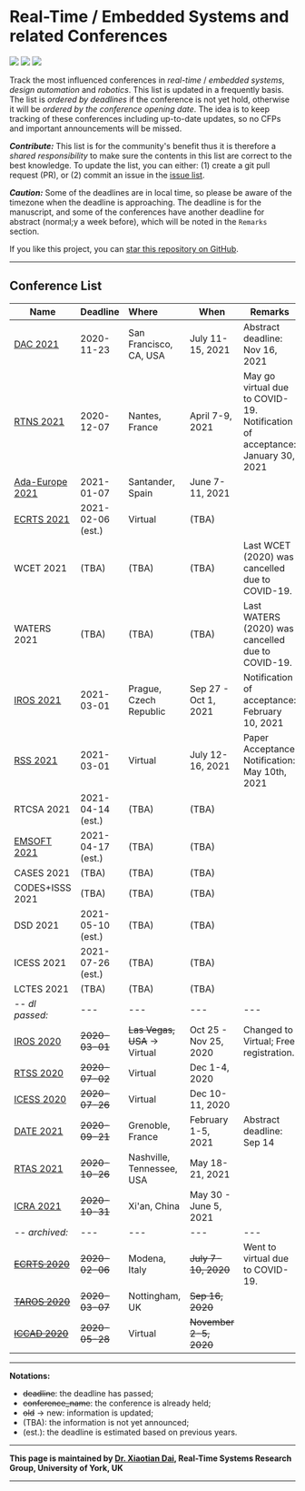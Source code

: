 # Real-Time / Embedded Systems and related Conferences

![](https://badgen.net/github/stars/automaticdai/realtime-embedded-conferences)  ![](https://badgen.net/github/issues/automaticdai/realtime-embedded-conferences)  ![](https://badgen.net/github/contributors/automaticdai/realtime-embedded-conferences)

Track the most influenced conferences in _real-time_ / _embedded systems_, _design automation_ and _robotics_. This list is updated in a frequently basis. The list is _ordered by deadlines_ if the conference is not yet hold, otherwise it will be _ordered by the conference opening date_. The idea is to keep tracking of these conferences including up-to-date updates, so no CFPs and important announcements will be missed.

***Contribute:*** This list is for the community's benefit thus it is therefore a _shared responsibility_ to make sure the contents in this list are correct to the best knowledge. To update the list, you can either: (1) create a git pull request (PR), or (2) commit an issue in the [issue list](https://github.com/automaticdai/realtime-embedded-conferences/issues).

***Caution:*** Some of the deadlines are in local time, so please be aware of the timezone when the deadline is approaching. The deadline is for the manuscript, and some of the conferences have another deadline for abstract (normal;y a week before), which will be noted in the `Remarks` section.

If you like this project, you can [star this repository on GitHub](https://github.com/automaticdai/realtime-embedded-conferences).

---

## Conference List

| Name                                                         | Deadline          | Where                        | When                   | Remarks                                                      |
| ------------------------------------------------------------ | ----------------- | :--------------------------- | ---------------------- | ------------------------------------------------------------ |
| [DAC 2021](https://dac.com/call-for-contributions)           | 2020-11-23        | San Francisco, CA, USA       | July 11-15, 2021       | Abstract deadline: Nov 16, 2021                              |
| [RTNS 2021](https://rtns2021.univ-nantes.fr/)                | 2020-12-07        | Nantes, France               | April 7-9, 2021        | May go virtual due to COVID-19.<br />Notification of acceptance: January 30, 2021 |
| [Ada-Europe 2021](https://www.istr.unican.es/ae2021/)        | 2021-01-07        | Santander, Spain             | June 7-11, 2021        |                                                              |
| [ECRTS 2021](https://www.ecrts.org/)                         | 2021-02-06 (est.) | Virtual                      | (TBA)                  |                                                              |
| WCET 2021                                                    | (TBA)             | (TBA)                        | (TBA)                  | Last WCET (2020) was cancelled due to COVID-19.              |
| WATERS 2021                                                  | (TBA)             | (TBA)                        | (TBA)                  | Last WATERS (2020) was cancelled due to COVID-19.            |
| [IROS 2021](http://www.iros2021.org/)                        | 2021-03-01        | Prague, Czech Republic       | Sep 27 - Oct 1, 2021   | Notification of acceptance: February 10, 2021                |
| [RSS 2021](https://roboticsconference.org/)                  | 2021-03-01        | Virtual                      | July 12-16, 2021       | Paper Acceptance Notification: May 10th, 2021                |
| RTCSA 2021                                                   | 2021-04-14 (est.) | (TBA)                        | (TBA)                  |                                                              |
| [EMSOFT 2021](https://esweek.org/emsoft/)                    | 2021-04-17 (est.) | (TBA)                        | (TBA)                  |                                                              |
| CASES 2021                                                   | (TBA)             | (TBA)                        | (TBA)                  |                                                              |
| CODES+ISSS 2021                                              | (TBA)             | (TBA)                        | (TBA)                  |                                                              |
| DSD 2021                                                     | 2021-05-10 (est.) | (TBA)                        | (TBA)                  |                                                              |
| ICESS 2021                                                   | 2021-07-26 (est.) | (TBA)                        | (TBA)                  |                                                              |
| LCTES 2021                                                   | (TBA)             | (TBA)                        | (TBA)                  |                                                              |
| -- *dl passed:*                                              | ---               | ---                          | ---                    | ---                                                          |
| [IROS 2020](https://www.iros2020.org/index.html)             | ~~2020-03-01~~    | ~~Las Vegas, USA~~ → Virtual | Oct 25 - Nov 25, 2020  | Changed to Virtual; Free registration.                       |
| [RTSS 2020](http://2020.rtss.org/)                           | ~~2020-07-02~~    | Virtual                      | Dec 1-4, 2020          |                                                              |
| [ICESS 2020](http://icess.net/)                              | ~~2020-07-26~~    | Virtual                      | Dec 10-11, 2020        |                                                              |
| [DATE 2021](https://www.date-conference.com/)                | ~~2020-09-21~~    | Grenoble, France             | February 1-5, 2021     | Abstract deadline: Sep 14                                    |
| [RTAS 2021](http://2021.rtas.org/)                           | ~~2020-10-26~~    | Nashville, Tennessee, USA    | May 18-21, 2021        |                                                              |
| [ICRA 2021](http://www.icra2021.org/)                        | ~~2020-10-31~~    | Xi'an, China                 | May 30 - June 5, 2021  |                                                              |
| -- *archived:*                                               | ---               | ---                          | ---                    | ---                                                          |
| ~~[ECRTS 2020](https://www.ecrts.org/)~~                     | ~~2020-02-06~~    | Modena, Italy                | ~~July 7-10, 2020~~    | Went to virtual due to COVID-19.                             |
| ~~[TAROS 2020](https://www.nottingham.ac.uk/conference/fac-eng/taros/index.aspx)~~ | ~~2020-03-07~~    | Nottingham, UK               | ~~Sep 16, 2020~~       |                                                              |
| ~~[ICCAD 2020](https://iccad.com/)~~                         | ~~2020-05-28~~    | Virtual                      | ~~November 2-5, 2020~~ |                                                              |

---

**Notations:**

-   ~~deadline~~: the deadline has passed;
-   ~~conference_name~~: the conference is already held; 
-   ~~old~~ → new: information is updated;
-   (TBA): the information is not yet announced;
-   (est.): the deadline is estimated based on previous years.

---

**This page is maintained by [Dr. Xiaotian Dai](http://www.xiaotiandai.com), Real-Time Systems Research Group, University of York, UK**

---
